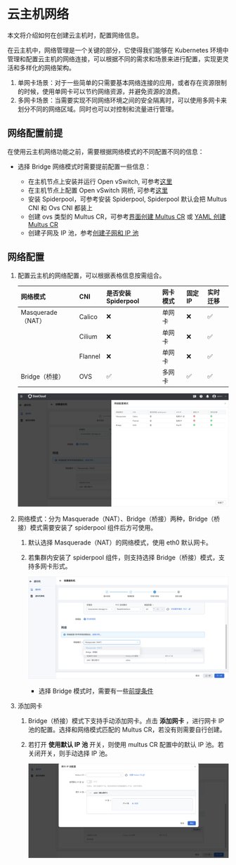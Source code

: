 # 云主机网络

本文将介绍如何在创建云主机时，配置网络信息。

在云主机中，网络管理是一个关键的部分，它使得我们能够在 Kubernetes 环境中管理和配置云主机的网络连接，可以根据不同的需求和场景来进行配置，实现更灵活和多样化的网络架构。

1. 单网卡场景：对于一些简单的只需要基本网络连接的应用，或者存在资源限制的时候，使用单网卡可以节约网络资源，并避免资源的浪费。
2. 多网卡场景：当需要实现不同网络环境之间的安全隔离时，可以使用多网卡来划分不同的网络区域。同时也可以对控制和流量进行管理。

## 网络配置前提

在使用云主机网络功能之前，需要根据网络模式的不同配置不同的信息：

- 选择 Bridge 网络模式时需要提前配置一些信息：

    - 在主机节点上安装并运行 Open vSwitch, 可参考[这里](https://spidernet-io.github.io/spiderpool/v0.9/usage/install/underlay/get-started-ovs-zh_CN/#_1)
    - 在主机节点上配置 Open vSwitch 网桥, 可参考[这里](https://spidernet-io.github.io/spiderpool/v0.9/usage/install/underlay/get-started-ovs-zh_CN/#open-vswitch)
    - 安装 Spiderpool，可参考安装 Spiderpool, Spiderpool 默认会把 Multus CNI 和 Ovs CNI 都装上
    - 创建 ovs 类型的 Multus CR，可参考[界面创建 Multus CR](../../network/config/multus-cr.md#multus-cr_1) 或 [YAML 创建 Multus CR](https://spidernet-io.github.io/spiderpool/v0.9/usage/install/underlay/get-started-ovs-zh_CN/#spiderpool)
    - 创建子网及 IP 池，参考[创建子网和 IP 池](../../network/config/ippool/createpool.md)

## 网络配置

1. 配置云主机的网络配置，可以根据表格信息按需组合。
   
    | 网络模式          | CNI     | 是否安装 Spiderpool | 网卡模式    | 固定 IP         | 实时迁移     |
    | ----------------- | ------- | ------------------- | ------------ | --------------- | ------------ |
    | Masquerade（NAT） | Calico  | ❌                 | 单网卡       | ❌               | ✅            |
    |                   | Cilium  | ❌                 | 单网卡       | ❌               | ✅            |
    |                   | Flannel | ❌                 | 单网卡       | ❌               | ✅            |
    | Bridge（桥接）    | OVS     | ✅                 | 多网卡       | ✅               | ✅           |
    
    ![网络配置](../images/createvm-net02.png)
    
2. 网络模式：分为 Masquerade（NAT）、Bridge（桥接）两种，Bridge（桥接）模式需要安装了 spiderpool 组件后方可使用。
   
    1. 默认选择 Masquerade（NAT）的网络模式，使用 eth0 默认网卡。
      
    2. 若集群内安装了 spiderpool 组件，则支持选择 Bridge（桥接）模式，支持多网卡形式。

        ![网络模式](../images/createvm-net01.png)

        - 选择 Bridge 模式时，需要有一些[前提条件](#_2)

3. 添加网卡
   
    1. Bridge（桥接）模式下支持手动添加网卡。点击 __添加网卡__ ，进行网卡 IP 池的配置。选择和网络模式匹配的 Multus CR，若没有则需要自行创建。
    
    2. 若打开 __使用默认 IP 池__ 开关，则使用 multus CR 配置中的默认 IP 池。若关闭开关，则手动选择 IP 池。
       
        ![添加网卡](../images/createvm-net03.png)
